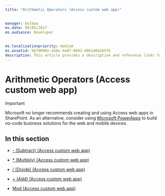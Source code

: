 ```yaml
---
title: "Arithmetic Operators (Access custom web app)"
  
  
manager: kelbow
ms.date: 09/05/2017
ms.audience: Developer
 
  
ms.localizationpriority: medium
ms.assetid: bb790002-a56e-4a0f-8091-d861d6b2b5fb
description: This article provides a description and reference links for arithmetic operators (access custom web app).
---
```


# Arithmetic Operators (Access custom web app)

> [!IMPORTANT]
> Microsoft no longer recommends creating and using Access web apps in SharePoint. As an alternative, consider using [Microsoft PowerApps](https://powerapps.microsoft.com/) to build no-code business solutions for the web and mobile devices. 
  
## In this section

- [- (Subtract) (Access custom web app)](subtractaccess-custom-web-app.md)
    
- [\* (Multiply) (Access custom web app)](multiplyaccess-custom-web-app.md)
    
- [/ (Divide) (Access custom web app)](divideaccess-custom-web-app.md)
    
- [+ (Add) (Access custom web app)](plusaddaccess-custom-web-app.md)
    
- [Mod (Access custom web app)](mod-access-custom-web-app.md)
    

